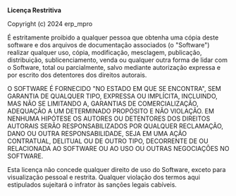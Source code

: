 **Licença Restritiva**

Copyright (c) 2024 erp_mpro

É estritamente proibido a qualquer pessoa que obtenha uma cópia deste software e dos arquivos de documentação associados (o "Software") realizar qualquer uso, cópia, modificação, mesclagem, publicação, distribuição, sublicenciamento, venda ou qualquer outra forma de lidar com o Software, total ou parcialmente, salvo mediante autorização expressa e por escrito dos detentores dos direitos autorais.

O SOFTWARE É FORNECIDO "NO ESTADO EM QUE SE ENCONTRA", SEM GARANTIA DE QUALQUER TIPO, EXPRESSA OU IMPLÍCITA, INCLUINDO, MAS NÃO SE LIMITANDO A, GARANTIAS DE COMERCIALIZAÇÃO, ADEQUAÇÃO A UM DETERMINADO PROPÓSITO E NÃO VIOLAÇÃO. EM NENHUMA HIPÓTESE OS AUTORES OU DETENTORES DOS DIREITOS AUTORAIS SERÃO RESPONSABILIZADOS POR QUALQUER RECLAMAÇÃO, DANO OU OUTRA RESPONSABILIDADE, SEJA EM UMA AÇÃO CONTRATUAL, DELITUAL OU DE OUTRO TIPO, DECORRENTE DE OU RELACIONADA AO SOFTWARE OU AO USO OU OUTRAS NEGOCIAÇÕES NO SOFTWARE.

Esta licença não concede qualquer direito de uso do Software, exceto para visualização pessoal e restrita. Qualquer violação dos termos aqui estipulados sujeitará o infrator às sanções legais cabíveis.